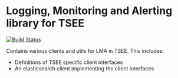 # Logging, Monitoring and Alerting library for TSEE

[![Build Status](https://semaphoreci.com/api/v1/projects/8057c105-2db0-41f2-9fa5-d772e81803ac/2294605/badge.svg)](https://semaphoreci.com/calico/lma)

Contains various clients and utils for LMA in TSEE.  This includes:
-  Definitions of TSEE specific client interfaces
-  An elasticsearch client implementing the client interfaces
